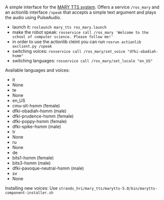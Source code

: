 A simple interface for the [MARY TTS system](http://mary.dfki.de/). Offers a service `/ros_mary` and an actionlib interface `/speak` that accepts a simple text argument and plays the audio using PulseAudio.

* launch it: `roslaunch mary_tts ros_mary.launch`
* make the robot speak: `rosservice call /ros_mary 'Welcome to the school of computer science. Please follow me!'`
* in order to use the actionlib cleint you can run `rosrun actionlib axclient.py /speak`
* switching voices:
`rosservice call /ros_mary/set_voice "dfki-obadiah-hsmm"`
* switching languages:
`rosservice call /ros_mary/set_locale "en_US"`

Available languages and voices:
* it
 * None
* te
 * None
* en_US
 * cmu-slt-hsmm (female)
 * dfki-obadiah-hsmm (male)
 * dfki-prudence-hsmm (female)
 * dfki-poppy-hsmm (female)
 * dfki-spike-hsmm (male)
* tr
 * None
* ru
 * None
* de
 * bits1-hsmm (female)
 * bits3-hsmm (male)
 * dfki-pavoque-neutral-hsmm (male)
* sv
 * None

Installing new voices: Use `strands_hri/mary_tts/marytts-5.0/bin/marytts-component-installer.sh`
